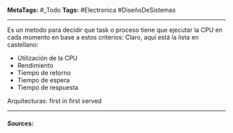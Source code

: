 **MetaTags:** #_Todo
**Tags:** #Electronica #DiseñoDeSistemas 
- - -

Es un metodo para decidir que task o proceso tiene que ejecutar la CPU en cada momento en base a estos criterios:
Claro, aquí está la lista en castellano:
* Utilización de la CPU
* Rendimiento
* Tiempo de retorno
* Tiempo de espera
* Tiempo de respuesta

Arquitecturas: first in first served


- - - 
#### ***Sources:***